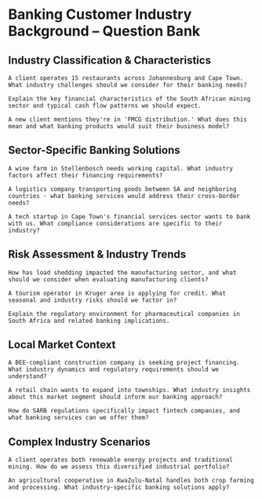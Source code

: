 # Banking Customer Industry Background – Question Bank

## Industry Classification & Characteristics

```
A client operates 15 restaurants across Johannesburg and Cape Town. What industry challenges should we consider for their banking needs?
```

```
Explain the key financial characteristics of the South African mining sector and typical cash flow patterns we should expect.
```

```
A new client mentions they're in 'FMCG distribution.' What does this mean and what banking products would suit their business model?
```

## Sector-Specific Banking Solutions

```
A wine farm in Stellenbosch needs working capital. What industry factors affect their financing requirements?
```

```
A logistics company transporting goods between SA and neighboring countries - what banking services would address their cross-border needs?
```

```
A tech startup in Cape Town's financial services sector wants to bank with us. What compliance considerations are specific to their industry?
```

## Risk Assessment & Industry Trends

```
How has load shedding impacted the manufacturing sector, and what should we consider when evaluating manufacturing clients?
```

```
A tourism operator in Kruger area is applying for credit. What seasonal and industry risks should we factor in?
```

```
Explain the regulatory environment for pharmaceutical companies in South Africa and related banking implications.
```

## Local Market Context

```
A BEE-compliant construction company is seeking project financing. What industry dynamics and regulatory requirements should we understand?
```

```
A retail chain wants to expand into townships. What industry insights about this market segment should inform our banking approach?
```

```
How do SARB regulations specifically impact fintech companies, and what banking services can we offer them?
```

## Complex Industry Scenarios

```
A client operates both renewable energy projects and traditional mining. How do we assess this diversified industrial portfolio?
```

```
An agricultural cooperative in KwaZulu-Natal handles both crop farming and processing. What industry-specific banking solutions apply?
```